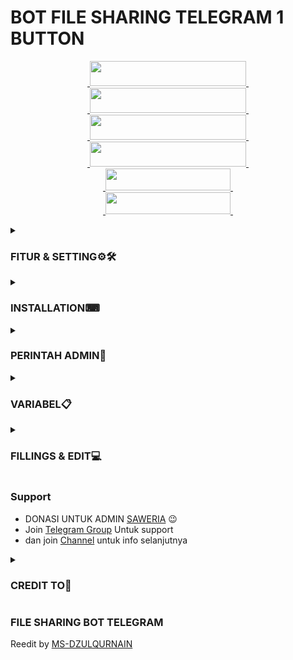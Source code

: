 # BOT FILE SHARING TELEGRAM 1 BUTTON

<p align="center">
  <a href="https://youtube.com/@msdzulqurnain5914">
    &nbsp;<img src="https://img.shields.io/badge/MS%20DZULQURNAIN-ff0000?style=flat-square&logo=youtube" width="250" height="40">&nbsp;
  </a><br>
  <a href="https://instagram.com/ms_dzulqurnain09?igshid=YmMyMTA2M2Y=">
    &nbsp;<img src="https://img.shields.io/badge/MS%20DZULQURNAIN-pink?style=flat-square&logo=instagram" width="250" height="40">&nbsp;
  </a><br>
  <a href="https://www.tiktok.com/@ms_dzulqurnain?_r=1&_d=e1ii1ll6jkblmk&language=id&sec_uid=MS4wLjABAAAAvteD7eBGyERB-w3bg4q5Y8fMdJfzrbbo2QpjVtQpDAYqJIxg7y9EKCkNND6N4q9I&share_author_id=6823405357177701378&source=h5_t&u_code=dc881ih0565j7b&timestamp=1673701948&user_id=6823405357177701378&sec_user_id=MS4wLjABAAAAvteD7eBGyERB-w3bg4q5Y8fMdJfzrbbo2QpjVtQpDAYqJIxg7y9EKCkNND6N4q9I&utm_source=copy&utm_campaign=client_share&utm_medium=android&share_iid=7184522025100560134&share_link_id=8c044b07-7b52-476e-bc51-04adacb47e52&share_app_id=1180&ugbiz_name=Account&ug_btm=b8727%2Cb4907">
    &nbsp;<img src="https://img.shields.io/badge/MS%20DZULQURNAIN-black?style=flat-square&logo=tiktok" width="250" height="40">&nbsp;
  </a><br>
  <a href="https://t.me/ms_dzulqurnain">
    &nbsp;<img src="https://img.shields.io/badge/MS%20DZULQURNAIN-blue?style=flat-square&logo=telegram" width="250" height="40">&nbsp;
  </a><br>
  <a href="https://t.me/MS_DZULQURNAIN_NET">
    &nbsp;<img src="https://img.shields.io/badge/MS DZULQURNAIN NET-blue?logo=telegram" width="200" height="35">&nbsp;
  </a><br>
  <a href="https://t.me/ZULLL_CHIP">
    &nbsp;<img src="https://img.shields.io/badge/ZULLL CHIP-blue?logo=telegram" width="200" height="35">&nbsp;
  </a><br>
</p>

<details>
<summary><h3><b>FITUR & SETTING⚙🛠</h3></b></summary>

#### FITUR-FITUR

- DAPAT DI SESUAIKAN SEPENUHNYA.
- BISA EDIT PESAN SELAMAT DATANG & PESAN FORCE SUB.
- DAPAT MEMPOSTING BEBERAPA FILE DI DALAM 1 LINK. 
- DAPAT DIGUNAKAN DI HEROKU SECARA LANGSUNG.

#### PENGATURAN AGAR BOT HIDUP
- TAMBAHKAN BOT KE CHANNEL DATABASE & JADIKAN ADMIN
- TAMBAHKAN BOT KE CH/GC FORCE SUB & JADIKAN ADMIN (JIKA MEMAKAI FORCE SUB) </details>

<details>
<summary><h3><b>INSTALLATION⌨</h3></b></summary>

#### DEPLOY DI HEROKU
**SEBELUM DEPLOY DI HEROKU, ANDA HARUS "FORK" REPO INI DAN MENGUBAH NAMANYA MENJADI APA SAJA**<br>
[![Deploy](https://www.herokucdn.com/deploy/button.svg)](https://heroku.com/deploy)</br>

#### DEPLOY DI RAILWAY
[![Deploy on Railway](https://railway.app/button.svg)](https://railway.app/new/template/1jKLr4)

#### DEPLOY DI KOYEB

Cara tercepat untuk deploy aplikasi adalah dengan mengklik **Deploy to Koyeb** tombol dibawah.


[![Deploy to Koyeb](https://www.koyeb.com/static/images/deploy/button.svg)](https://app.koyeb.com/deploy?type=git&repository=github.com/MS-DZULQURNAIN/FILE-SHARING&branch=koyeb&name=filesharingbot)


#### Deploy di VPS
````bash
git clone https://github.com/MS-DZULQURNAIN/FILE-SHARING
cd FILE-SHARING
pip3 install -r requirements.txt
# <Create config.py appropriately>
python3 main.py
````
</details>

<details>
<summary><h3><b>PERINTAH ADMIN👷</h3></b></summary>

```
/start - start bot

/batch - buat link lebih dari 1 file

/genlink - buat link untuk 1 postingan

/users - cek jumlah pengguna

/broadcast - pesan broadcast untuk semua pengguna bot

/stats - checking your bot uptime

/uptime - cek uptime bot
```
</details>


<details>
<summary><h3><b>VARIABEL📋</h3></b></summary>

### VARIABEL
* `API_HASH` API HASH dari [my.telegram.org](my.telegram.org) 
* `APP_ID` APP ID dari [my.telegram.org](my.telegram.org) 
* `TG_BOT_TOKEN` TOKEN bot Anda dari [@BotFather](https://t.me/BotFather) 
* `OWNER_ID` Harus memasukkan Id Telegram Anda
* `CHANNEL_ID` Channel ID Anda contoh:- -100xxxxxxxx
* `DATABASE_URL` URL MONGO DB Anda
* `DATABASE_NAME` Nama session MONGO DB Anda
* `ADMINS` Optional: Daftar username dari admins, hanya mereka yg dapat membuat link
* `START_MESSAGE` Optional: Pesan start dari bot, gunakan HTML and <a href='https://github.com/MS-DZULQURNAIN/FILE-SHARING/blob/main/README.md#fillings'>fillings</a>
* `FORCE_SUB_MESSAGE`Optional: Pesan Force sub dari bot, gunakan HTML & <a href='https://github.com/MS-DZULQURNAIN/FILE-SHARING/blob/main/README.md#fillings'>fillings</a>
* `FORCE_SUB_CHANNEL` Optional: ForceSub Channel ID, tinggalkan 0 jika Anda ingin menonaktifkan force sub
* `PROTECT_CONTENT` Optional: "True" jika Anda perlu mencegah penerusan file

### VARIABEL TAMBAHAN "OPSIONAL"
* `CUSTOM_CAPTION` letakkan teks Teks khusus Anda jika Anda ingin Pengaturan Teks Khusus, Anda dapat menggunakan HTML dan <a href='https://github.com/MS-DZULQURNAIN/FILE-SHARING/blob/main/README.md#fillings'>fillings</a> untuk pemformatan (hanya untuk dokumen)
* `DISABLE_CHANNEL_BUTTON` Letakkan "True" untuk Nonaktifkan Tombol Berbagi Saluran, Default "False'
* `BOT_STATS_TEXT` letakkan teks khusus Anda untuk perintah statistik, gunakan HTML dan <a href='https://github.com/MS-DZULQURNAIN/FILE-SHARING/blob/main/README.md#fillings'>fillings</a>
* `USER_REPLY_TEXT` letakkan teks Anda untuk ditampilkan saat pengguna mengirim pesan apa pun, gunakan HTML
</details>

<details>
<summary><h3><b>FILLINGS & EDIT💻</h3></b></summary>

## Fillings
#### START_MESSAGE | FORCE_SUB_MESSAGE

* `{first}` - Nama awal pengguna
* `{last}` - Nama akhir pengguna
* `{id}` - ID pengguna
* `{mention}` - tag pengguna
* `{username}` - Username

#### EDIT_JUDUL

* `{filename}` - Nama dari dokumen
* `{previouscaption}` - Original Caption

#### EDIT_STATISTIK

* `{uptime}` - Cek Bot Uptime</details>


### Support   
- DONASI UNTUK ADMIN [SAWERIA](https://saweria.co/msdzulqurnain) 😉
- Join [Telegram Group](https://t.me/MS_DZULQURNAIN_NET) Untuk support 
- dan join [Channel](https://t.me/MS_DZULQURNAIN_NET) untuk info selanjutnya

<details>
<summary><h3><b>CREDIT TO🤗</h3></b></summary>

- [GITHUB](https://github.com) 
- Terima kasih kehebatannya [Libary](https://github.com/pyrogram/pyrogram)
- [CodeXBotz](https://github.com/CodeXBotz) 
- Seluruh support member grup</details>

### FILE SHARING BOT TELEGRAM
Reedit by [MS-DZULQURNAIN](https://github.com/MS-DZULQURNAIN)
